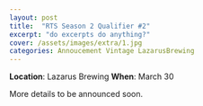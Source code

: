```yaml
---
layout: post
title:  "RTS Season 2 Qualifier #2"
excerpt: "do excerpts do anything?"
cover: /assets/images/extra/1.jpg
categories: Annoucement Vintage LazarusBrewing
---
```


**Location**: Lazarus Brewing
**When**: March 30

More details to be announced soon.
